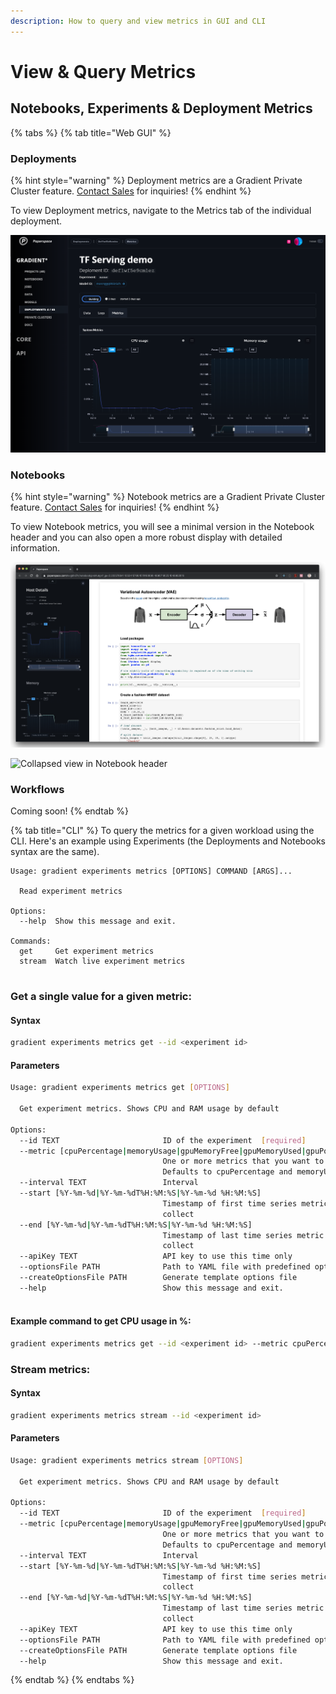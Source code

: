 ```yaml
---
description: How to query and view metrics in GUI and CLI
---
```


# View & Query Metrics

## Notebooks, Experiments & Deployment Metrics

{% tabs %}
{% tab title="Web GUI" %}
### Deployments

{% hint style="warning" %}
Deployment metrics are a Gradient Private Cluster feature. [Contact Sales](https://info.paperspace.com/contact-sales) for inquiries!
{% endhint %}

To view Deployment metrics, navigate to the Metrics tab of the individual deployment.

![](../../.gitbook/assets/image%20%2899%29%20%283%29%20%283%29%20%281%29.png)

### Notebooks

{% hint style="warning" %}
Notebook metrics are a Gradient Private Cluster feature. [Contact Sales](https://info.paperspace.com/contact-sales) for inquiries!
{% endhint %}

To view Notebook metrics, you will see a minimal version in the Notebook header and you can also open a more robust display with detailed information.  

![Detailed view](../../.gitbook/assets/image%20%28105%29%20%286%29%20%283%29%20%285%29.png)

![Collapsed view in Notebook header](../../.gitbook/assets/81246457-8a067200-8fcc-11ea-81c9-94fb4dea1eee.jpg)

### Workflows

Coming soon!
{% endtab %}

{% tab title="CLI" %}
To query the metrics for a given workload using the CLI.  Here's an example using Experiments \(the Deployments and Notebooks syntax are the same\).

```text
Usage: gradient experiments metrics [OPTIONS] COMMAND [ARGS]...

  Read experiment metrics

Options:
  --help  Show this message and exit.

Commands:
  get     Get experiment metrics
  stream  Watch live experiment metrics
  
```

### Get a single value for a given metric:

#### **Syntax**

```bash
gradient experiments metrics get --id <experiment id> 
```

#### **Parameters**

```bash
Usage: gradient experiments metrics get [OPTIONS]

  Get experiment metrics. Shows CPU and RAM usage by default

Options:
  --id TEXT                       ID of the experiment  [required]
  --metric [cpuPercentage|memoryUsage|gpuMemoryFree|gpuMemoryUsed|gpuPowerDraw|gpuTemp|gpuUtilization|gpuMemoryUtilization]
                                  One or more metrics that you want to read.
                                  Defaults to cpuPercentage and memoryUsage
  --interval TEXT                 Interval
  --start [%Y-%m-%d|%Y-%m-%dT%H:%M:%S|%Y-%m-%d %H:%M:%S]
                                  Timestamp of first time series metric to
                                  collect
  --end [%Y-%m-%d|%Y-%m-%dT%H:%M:%S|%Y-%m-%d %H:%M:%S]
                                  Timestamp of last time series metric to
                                  collect
  --apiKey TEXT                   API key to use this time only
  --optionsFile PATH              Path to YAML file with predefined options
  --createOptionsFile PATH        Generate template options file
  --help                          Show this message and exit.
  
```

#### **Example command to get CPU usage in %:**

```bash
gradient experiments metrics get --id <experiment id> --metric cpuPercentage 
```

### Stream metrics:

#### Syntax

```bash
gradient experiments metrics stream --id <experiment id>
```

#### **Parameters**

```bash
Usage: gradient experiments metrics stream [OPTIONS]

  Get experiment metrics. Shows CPU and RAM usage by default

Options:
  --id TEXT                       ID of the experiment  [required]
  --metric [cpuPercentage|memoryUsage|gpuMemoryFree|gpuMemoryUsed|gpuPowerDraw|gpuTemp|gpuUtilization|gpuMemoryUtilization]
                                  One or more metrics that you want to read.
                                  Defaults to cpuPercentage and memoryUsage
  --interval TEXT                 Interval
  --start [%Y-%m-%d|%Y-%m-%dT%H:%M:%S|%Y-%m-%d %H:%M:%S]
                                  Timestamp of first time series metric to
                                  collect
  --end [%Y-%m-%d|%Y-%m-%dT%H:%M:%S|%Y-%m-%d %H:%M:%S]
                                  Timestamp of last time series metric to
                                  collect
  --apiKey TEXT                   API key to use this time only
  --optionsFile PATH              Path to YAML file with predefined options
  --createOptionsFile PATH        Generate template options file
  --help                          Show this message and exit.
```
{% endtab %}
{% endtabs %}





